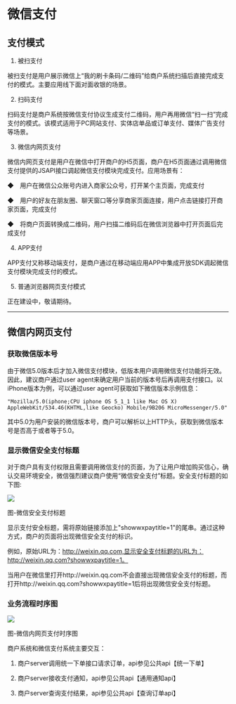 微信支付
========

## 支付模式

1. 被扫支付

  被扫支付是用户展示微信上“我的刷卡条码/二维码”给商户系统扫描后直接完成支付的模式。主要应用线下面对面收银的场景。

2. 扫码支付

  扫码支付是商户系统按微信支付协议生成支付二维码，用户再用微信“扫一扫”完成支付的模式。该模式适用于PC网站支付、实体店单品或订单支付、媒体广告支付等场景。

3. 微信内网页支付

  微信内网页支付是用户在微信中打开商户的H5页面，商户在H5页面通过调用微信支付提供的JSAPI接口调起微信支付模块完成支付。应用场景有：

  ◆　用户在微信公众账号内进入商家公众号，打开某个主页面，完成支付

  ◆　用户的好友在朋友圈、聊天窗口等分享商家页面连接，用户点击链接打开商家页面，完成支付

  ◆　将商户页面转换成二维码，用户扫描二维码后在微信浏览器中打开页面后完成支付


4. APP支付

  APP支付又称移动端支付，是商户通过在移动端应用APP中集成开放SDK调起微信支付模块完成支付的模式。

5. 普通浏览器网页支付模式

  正在建设中，敬请期待。

---

## 微信内网页支付

### 获取微信版本号

由于微信5.0版本后才加入微信支付模块，低版本用户调用微信支付功能将无效。因此，建议商户通过user agent来确定用户当前的版本号后再调用支付接口。以iPhone版本为例，可以通过user agent可获取如下微信版本示例信息：

    "Mozilla/5.0(iphone;CPU iphone OS 5_1_1 like Mac OS X) AppleWebKit/534.46(KHTML,like Geocko) Mobile/9B206 MicroMessenger/5.0"

其中5.0为用户安装的微信版本号，商户可以解析以上HTTP头，获取到微信版本号是否高于或者等于5.0。

### 显示微信安全支付标题

对于商户具有支付权限且需要调用微信支付的页面，为了让用户增加购买信心，确认交易环境安全，微信强烈建议商户使用“微信安全支付”标题。安全支付标题的如下图:

![](http://biangbiangpic.b0.upaiyun.com/blog/2b0a3a03805dd6acd3f689e6864715be.png)

图-微信安全支付标题

显示支付安全标题，需将原始链接添加上"showwxpaytitle=1"的尾串。通过这种方式，商户的页面将出现微信安全支付的标识。

例如，原始URL为：http://weixin.qq.com,显示安全支付标题的URL为：http://weixin.qq.com?showwxpaytitle=1。

当用户在微信里打开http://weixin.qq.com不会直接出现微信安全支付的标题，而打开http://weixin.qq.com?showwxpaytitle=1后将出现微信安全支付标题。

### 业务流程时序图

![](http://biangbiangpic.b0.upaiyun.com/blog/e7e97ea60c072d857def887e785ec2a2.png)

图-微信内网页支付时序图

商户系统和微信支付系统主要交互：

1. 商户server调用统一下单接口请求订单，api参见公共api【统一下单】

2. 商户server接收支付通知，api参见公共api【通用通知api】

3. 商户server查询支付结果，api参见公共api【查询订单api】
